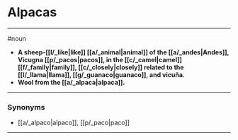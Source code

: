 # Alpacas
---
#noun
- **A sheep-[[l/_like|like]] [[a/_animal|animal]] of the [[a/_andes|Andes]], Vicugna [[p/_pacos|pacos]], in the [[c/_camel|camel]] [[f/_family|family]], [[c/_closely|closely]] related to the [[l/_llama|llama]], [[g/_guanaco|guanaco]], and vicuña.**
- **Wool from the [[a/_alpaca|alpaca]].**
---
### Synonyms
- [[a/_alpaco|alpaco]], [[p/_paco|paco]]
---
